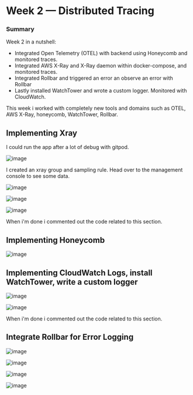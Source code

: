 # Week 2 — Distributed Tracing


### Summary

Week 2 in a nutshell:

* Integrated Open Telemetry (OTEL)  with backend using Honeycomb and monitored traces.
* Integrated AWS X-Ray and X-Ray daemon within docker-compose, and monitored traces.
* Integrated Rollbar and triggered an error an observe an error with Rollbar
* Lastly installed WatchTower and wrote a custom logger. Monitored with CloudWatch.


This week i worked with completely new tools and domains such as OTEL, AWS X-Ray, honeycomb, WatchTower, Rollbar.

## Implementing Xray

I could run the app after a lot of debug with gitpod. 

![image](https://user-images.githubusercontent.com/96833570/221530709-301e7f0e-337b-4018-8b6e-48630063bb09.png)

I created an xray group and sampling rule. Head over to the management console to see some data.

![image](https://user-images.githubusercontent.com/96833570/221534752-29519423-5099-4630-a8c4-1cf57023bd52.png)


![image](https://user-images.githubusercontent.com/96833570/221542418-68535f33-9a64-471f-94a0-96b09054aa9b.png)

![image](https://user-images.githubusercontent.com/96833570/221546388-a468f71d-03bd-45a7-8f50-9a1df8b1ec58.png)

When i'm done i commented out the code related to this section.


## Implementing Honeycomb





![image](https://user-images.githubusercontent.com/96833570/221415631-c6b5b6cb-0d7a-4a59-9562-45addef4befd.png)


## Implementing CloudWatch Logs, install WatchTower, write a custom logger


![image](https://user-images.githubusercontent.com/96833570/221552361-53cf39db-3401-4d5e-9859-2c322f06096b.png)


![image](https://user-images.githubusercontent.com/96833570/221552703-2c3b192a-1c27-4fc6-a78a-862b18400ac2.png)

When i'm done i commented out the code related to this section.

## Integrate Rollbar for Error Logging

![image](https://user-images.githubusercontent.com/96833570/222068789-e59f32f8-d4a7-4b76-9dc1-bcbb0ed3a1b1.png)

![image](https://user-images.githubusercontent.com/96833570/222069023-25b1fe39-178e-48c3-9420-cd389a58587e.png)


![image](https://user-images.githubusercontent.com/96833570/222079701-37729416-1868-47e5-9507-92b980f75124.png)


![image](https://user-images.githubusercontent.com/96833570/222079651-d896474a-c469-4af8-ba98-f9cd1065f10a.png)





